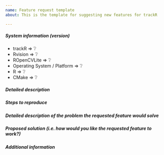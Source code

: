 ```yaml
---
name: Feature request template
about: This is the template for suggesting new features for trackR

---
```


<!--
Before posting a feature request, please:

* Read the documentation and make sure the requested feature doesn't already exist in `trackR`.
* Check if an other person has already created the same feature request to avoid duplicates. If yes, please comment there instead of creating a new feature request.
* Try to be as detailed as possible in your report.
* Report only one feature request per created issue.


This is a template helping you to create a feature request which can be processed as quickly as possible. 
-->

##### System information (version)
<!-- Example
- trackR => 0.1
- Rvision => 0.3.1
- ROpenCVLite => 0.1.34.3
- Operating System / Platform => Mac OS Mojave
- R => 3.5.1
- CMake => 3.12
-->

- trackR => :grey_question:
- Rvision => :grey_question:
- ROpenCVLite => :grey_question:
- Operating System / Platform => :grey_question:
- R => :grey_question:
- CMake => :grey_question:

##### Detailed description

<!-- your description -->

##### Steps to reproduce

<!-- to add code example fence it with triple backticks and optional file extension
    ```.r
    # R code example
    ```
 or attach as .txt or .zip file
-->

##### Detailed description of the problem the requested feature would solve

<!-- your description -->

##### Proposed solution (i.e. how would you like the requested feature to work?)

<!-- your proposed solution -->

##### Additional information

<!-- to add code example fence it with triple backticks and optional file extension
    ```.r
    # R code example
    ```
 or attach as .txt or .zip file
-->
